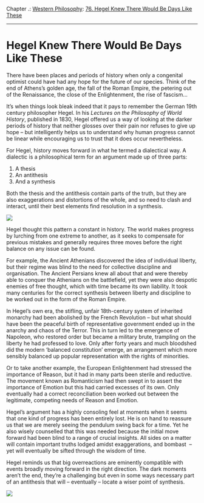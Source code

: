 Chapter .: [Western Philosophy](https://www.theschooloflife.com/thebookoflife/category/leisure/western-philosophy/): [76. Hegel Knew There Would Be Days Like These](https://www.theschooloflife.com/thebookoflife/hegel-knew-there-would-be-days-like-these/)

* * *

# Hegel Knew There Would Be Days Like These

There have been places and periods of history when only a congenital optimist could have had any hope for the future of our species. Think of the end of Athens’s golden age, the fall of the Roman Empire, the petering out of the Renaissance, the close of the Enlightenment, the rise of fascism…

It’s when things look bleak indeed that it pays to remember the German 19th century philosopher Hegel. In his _Lectures on the Philosophy of World History_, published in 1830, Hegel offered us a way of looking at the darker periods of history that neither glosses over their pain nor refuses to give up hope – but intelligently helps us to understand why human progress cannot be linear while encouraging us to trust that it does occur nevertheless.

For Hegel, history moves forward in what he termed a dialectical way. A dialectic is a philosophical term for an argument made up of three parts:

1. A thesis
2. An antithesis
3. And a synthesis

Both the thesis and the antithesis contain parts of the truth, but they are also exaggerations and distortions of the whole, and so need to clash and interact, until their best elements find resolution in a synthesis.&nbsp;

![](http://www.eugene-delacroix.com/images/paintings/liberty-leading-the-people.jpg)

Hegel thought this pattern a constant in history. The world makes progress by lurching from one extreme to another, as it seeks to compensate for previous mistakes and generally requires three moves before the right balance on any issue can be found.

For example, the Ancient Athenians discovered the idea of individual liberty, but their regime was blind to the need for collective discipline and organisation. The Ancient Persians knew all about that and were thereby able to conquer the Athenians on the battlefield, yet they were also despotic enemies of free thought, which with time became its own liability. It took many centuries for the correct synthesis between liberty and discipline to be worked out in the form of the Roman Empire.

In Hegel’s own era, the stifling, unfair 18th-century system of inherited monarchy had been abolished by the French Revolution – but what should have been the peaceful birth of representative government ended up in the anarchy and chaos of the Terror. This in turn led to the emergence of Napoleon, who restored order but became a military brute, trampling on the liberty he had professed to love. Only after forty years and much bloodshed did the modern ‘balanced constitution’ emerge, an arrangement which more sensibly balanced up popular representation with the rights of minorities.

Or to take another example, the European Enlightenment had stressed the importance of Reason, but it had in many parts been sterile and reductive. The movement known as Romanticism had then swept in to assert the importance of Emotion but this had carried excesses of its own. Only eventually had a correct reconciliation been worked out between the legitimate, competing needs of Reason and Emotion.

Hegel’s argument has a highly&nbsp;consoling feel at moments when it seems that one kind of progress has been entirely lost. He is on hand to reassure us that we are merely seeing the pendulum swing back for a time. Yet he also wisely counselled that this was needed because the initial move forward had been blind to a range of crucial insights. All sides on a matter will contain important truths lodged amidst exaggerations, and bombast &nbsp;– yet will eventually be sifted through the wisdom of time.

Hegel reminds us that big overreactions are eminently compatible with events broadly moving forward in the right direction. The dark moments aren’t the end, they’re a challenging but even in some ways necessary part of an antithesis that will – eventually – locate a&nbsp;wiser point of synthesis.

[![](https://img.youtube.com/vi/q54VyCpXDH8/0.jpg)](https://www.youtube.com/embed/q54VyCpXDH8 '')
